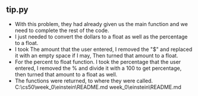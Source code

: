 ## tip.py

- With this problem, they had already given us the main function and we need to complete the rest of the code.
- I just needed to convert the dollars to a float as well as the percentage to a float.
- I took The amount that the user entered, I removed the "$" and replaced it with an empty space if I may, Then turned that amount to a float.
- For the percent to float function. I took the percentage that the user entered, I removed the % and divide it with a 100 to get percentage, then turned that amount to a float as well.
- The functions were returned, to where they were called.
C:\cs50\week_0\einstein\README.md
week_0\einstein\README.md
